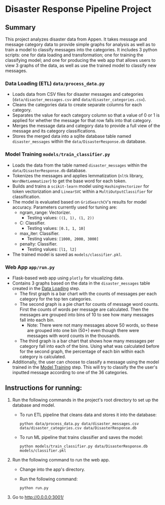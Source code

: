 # Disaster Response Pipeline Project

## Summary

This project analyzes disaster data from Appen. It takes message and message category data to provide simple graphs for analysis as well as to train a model to classify messages into the categories. It includes 3 python scripts: one for data loading and transformation; one for training the classifying model; and one for producing the web app that allows users to view 3 graphs of the data, as well as use the trained model to classify new messages.

### Data Loading (ETL) `data/process_data.py`

- Loads data from CSV files for disaster messages and categories (`data/disaster_messages.csv` and `data/disaster_categories.csv`).
- Cleans the categories data to create separate columns for each category.
- Separates the value for each category column so that a value of 0 or 1 is applied for whether the message for that row falls into that category.
- Merges the message data and category data to provide a full view of the message and its category classifications.
- Stores the merged data into a sqlite database table named `disaster_messages` within the `data/DisasterResponse.db` database.

### Model Training `models/train_classifier.py`

- Loads the data from the table named `disaster_messages` within the `data/DisasterResponse.db` database.
- Tokenizes the messages and applies lemmatization (`nltk` library, `WordNetLemmatizer`) to get the base word for each token.
- Builds and trains a `scikit-learn` model using `HashingVectorizer` for token vectorization and `LinearSVC` within a `MultiOutputClassifier` for classification.
- The model is evaluated based on `GridSearchCV`'s results for model accuracy. Parameters currently used for tuning are:
  - ngram_range: Vectorizer.
    - Testing values: `((1, 1), (1, 2))`
  - C: Classifier.
    - Testing values: `[0.1, 1, 10]`
  - max_iter: Classifier.
    - Testing values: `[1000, 2000, 3000]`
  - penalty: Classifier.
    - Testing values: `[l1, l2]`
- The trained model is saved as `models/classifier.pkl`.

### Web App `app/run.py`

- Flask-based web app using `plotly` for visualizing data.
- Contains 3 graphs based on the data in the `disaster_messages` table created in the [Data Loading](#data-loading-etl-dataprocess_datapy) step.
  - The first graph is a bar chart with the counts of messages per each category for the top ten categories.
  - The second graph is a pie chart for counts of message word counts. First the counts of words per message are calculated. Then the messages are grouped into bins of 10 to see how many messages fall into each bin.
    - Note: There were not many messages above 50 words, so these are grouped into one bin (50+) even though there were messages with word counts in the thousands.
  - The third graph is a bar chart that shows how many messages per category fall into each of the bins. Using what was calculated before for the second graph, the percentage of each bin within each category is calculated.
- Additionally, the user can choose to classify a message using the model trained in the [Model Training](#model-training-modelstrain_classifierpy) step. This will try to classify the the user's inputted message according to one of the 36 categories.

## Instructions for running:

1. Run the following commands in the project's root directory to set up the database and model.
    - To run ETL pipeline that cleans data and stores it into the database:

        `python data/process_data.py data/disaster_messages.csv data/disaster_categories.csv data/DisasterResponse.db`

    - To run ML pipeline that trains classifier and saves the model:

        `python models/train_classifier.py data/DisasterResponse.db models/classifier.pkl`

2. Run the following command to run the web app.
    - Change into the app's directory.
    - Run the following command:

        `python run.py`

3. Go to http://0.0.0.0:3001/